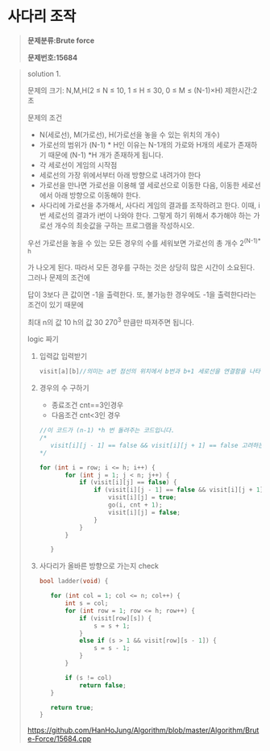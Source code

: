 # 사다리 조작

> **문제분류:Brute force**
>
> **문제번호:15684**

> solution 1.
>
> 문제의 크기: N,M,H(2 ≤ N ≤ 10, 1 ≤ H ≤ 30, 0 ≤ M ≤ (N-1)×H)
> 제한시간:2초
>
> 
>
> 문제의 조건
>
> - N(세로선),  M(가로선), H(가로선을 놓을 수 있는 위치의 개수)
> - 가로선의 범위가 (N-1) * H인 이유는 N-1개의 가로와 H개의 세로가 존재하기 때문에 (N-1) *H 개가 존재하게 됩니다.
> - 각 세로선이 게임의 시작점
> - 세로선의 가장 위에서부터 아래 방향으로 내려가야 한다
> - 가로선을 만나면 가로선을 이용해 옆 세로선으로 이동한 다음, 이동한 세로선에서 아래 방향으로 이동해야 한다.
> - 사다리에 가로선을 추가해서, 사다리 게임의 결과를 조작하려고 한다. 이때, i번 세로선의 결과가 i번이 나와야 한다. 그렇게 하기 위해서 추가해야 하는 가로선 개수의 최솟값을 구하는 프로그램을 작성하시오.
>
> 
>
> 우선 가로선을 놓을 수 있는 모든 경우의 수를 세워보면 가로선의 총 개수 2<sup>(N-1)* h</sup>
>
> 가 나오게 된다. 따라서 모든 경우를 구하는 것은 상당히 많은 시간이 소요된다. 그러나 문제의 조건에
>
> 답이 3보다 큰 값이면 -1을 출력한다. 또, 불가능한 경우에도 -1을 출력한다라는 조건이 있기 때문에 
>
> 최대 n의 값 10 h의 값 30  270<sup>3</sup> 만큼만 따져주면 됩니다.
>
> logic 짜기
>
> 1. 입력값 입력받기
>
>    ```c++
>    visit[a][b]//의미는 a번 점선의 위치에서 b번과 b+1 세로선을 연결함을 나타냅니다.
>    ```
>
> 2. 경우의 수 구하기
>
>    - 종료조건 cnt==3인경우
>    - 다음조건 cnt<3인 경우
>
>    ```c++
>    //이 코드가 (n-1) *h 번 돌려주는 코드입니다.
>    /*
>    	visit[i][j - 1] == false && visit[i][j + 1] == false 고려하는 이유는 가로선 양     옆에 연속된 선이 있는지 없는지 확인시켜주는 코드 입니다.
>    */
>    
>    for (int i = row; i <= h; i++) { 
>    		for (int j = 1; j < n; j++) {
>    			if (visit[i][j] == false) {
>    				if (visit[i][j - 1] == false && visit[i][j + 1] == false) {
>    					visit[i][j] = true;
>    					go(i, cnt + 1);
>    					visit[i][j] = false;
>    				}
>    			}
>    		}
>    
>    	}
>    ```
>
> 3. 사다리가 올바른 방향으로 가는지 check
>
>    ```c++
>    bool ladder(void) {
>    
>    	for (int col = 1; col <= n; col++) {
>    		int s = col;
>    		for (int row = 1; row <= h; row++) {
>    			if (visit[row][s]) {
>    				s = s + 1;
>    			}
>    			else if (s > 1 && visit[row][s - 1]) {
>    				s = s - 1;
>    			}
>    		}
>    
>    		if (s != col)
>    			return false;
>    	}
>    
>    	return true;
>    }
>    
>    ```
>
>    
>
> https://github.com/HanHoJung/Algorithm/blob/master/Algorithm/Brute-Force/15684.cpp
>














